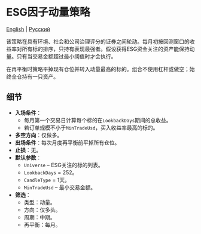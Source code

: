 # ESG因子动量策略
[English](README.md) | [Русский](README_ru.md)

该策略在具有环境、社会和公司治理评分的证券之间轮动。每月初按回测窗口的收益率对所有标的排序，只持有表现最强者。假设获得ESG资金关注的资产能保持动量。只有当交易金额超过最小阈值时才会执行。

在再平衡时策略平掉现有仓位并转入动量最高的标的。组合不使用杠杆或做空；始终全仓持有一只资产。

## 细节

- **入场条件**：
  - 每月第一个交易日计算每个标的在`LookbackDays`期间的总收益。
  - 若订单规模不小于`MinTradeUsd`，买入收益率最高的标的。
- **多空方向**：仅做多。
- **出场条件**：每次月度再平衡前平掉所有仓位。
- **止损**：无。
- **默认参数**：
  - `Universe` – ESG关注的标的列表。
  - `LookbackDays` = 252。
  - `CandleType` = 1天。
  - `MinTradeUsd` – 最小交易金额。
- **筛选**：
  - 类型：动量。
  - 方向：仅多头。
  - 周期：中期。
  - 再平衡：每月。

